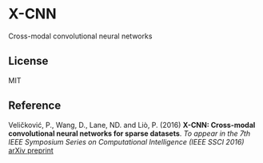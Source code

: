 # X-CNN
Cross-modal convolutional neural networks

## License
MIT

## Reference
Veličković, P., Wang, D., Lane, ND. and Liò, P. (2016) **X-CNN: Cross-modal convolutional neural networks for sparse datasets**. *To appear in the 7th IEEE Symposium Series on Computational Intelligence (IEEE SSCI 2016)* [arXiv preprint](https://arxiv.org/abs/1610.00163)
